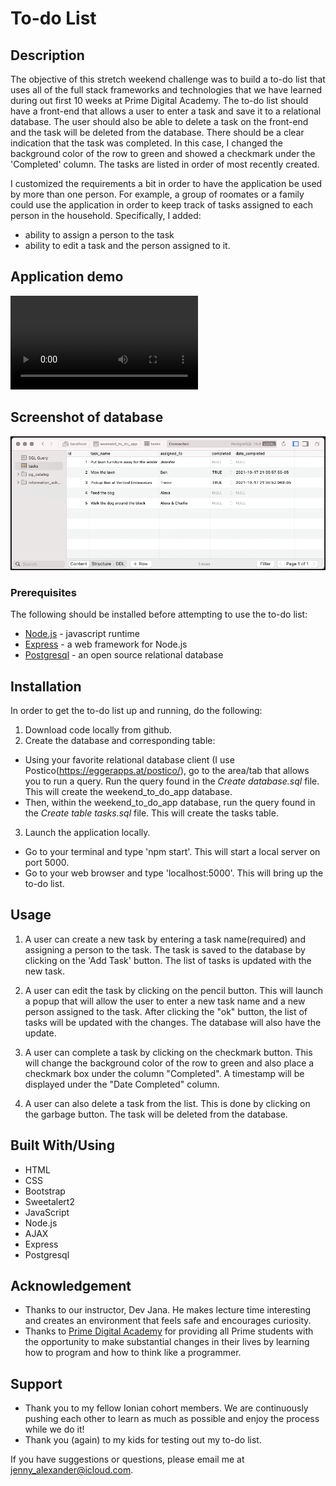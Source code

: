 # To-do List

## Description

The objective of this stretch weekend challenge was to build a to-do list that uses all of the full stack frameworks and technologies that we have learned during out first 10 weeks at Prime Digital Academy. The to-do list should have a front-end that allows a user to enter a task and save it to a relational database. The user should also be able to delete a task on the front-end and the task will be deleted from the database.
There should be a clear indication that the task was completed. In this case, I changed the background color of the row to green and showed a checkmark under the 'Completed' column.
The tasks are listed in order of most recently created.

I customized the requirements a bit in order to have the application be used by more than one person. For example, a group of roomates or a family could use the application in order to keep track of tasks assigned to each person in the household. Specifically, I added:

- ability to assign a person to the task
- ability to edit a task and the person assigned to it.

## Application demo

![To-do list application](server/public/images/to_do_list_in_action.mp4)

## Screenshot of database

![To-do list database](server/public/images/sql_todo_list_db.png)

### Prerequisites

The following should be installed before attempting to use the to-do list:

- [Node.js](https://nodejs.org/en/) - javascript runtime
- [Express](https://expressjs.com/en/starter/installing.html) - a web framework for Node.js
- [Postgresql](https://www.postgresql.org/) - an open source relational database

## Installation

In order to get the to-do list up and running, do the following:

1. Download code locally from github.
2. Create the database and corresponding table:

- Using your favorite relational database client (I use Postico(<https://eggerapps.at/postico/>), go to the area/tab that allows you to run a query. Run the query found in the *Create database.sql* file. This will create the weekend_to_do_app database.
- Then, within the weekend_to_do_app database, run the query found in the *Create table tasks.sql* file. This will create the tasks table.

3. Launch the application locally.

- Go to your terminal and type 'npm start'. This will start a local server on port 5000.
- Go to your web browser and type 'localhost:5000'. This will bring up the to-do list.

## Usage

1. A user can create a new task by entering a task name(required) and assigning a person to the task. The task is saved to the database by clicking on the 'Add Task' button. The list of tasks is updated with the new task.

2. A user can edit the task by clicking on the pencil button. This will launch a popup that will allow the user to enter a new task name and a new person assigned to the task. After clicking the "ok" button, the list of tasks will be updated with the changes. The database will also have the update.

3. A user can complete a task by clicking on the checkmark button. This will change the background color of the row to green and also place a checkmark box under the column "Completed". A timestamp will be displayed under the "Date Completed" column.

4. A user can also delete a task from the list. This is done by clicking on the garbage button. The task will be deleted from the database.

## Built With/Using

- HTML
- CSS
- Bootstrap
- Sweetalert2
- JavaScript
- Node.js
- AJAX
- Express
- Postgresql

## Acknowledgement

- Thanks to our instructor, Dev Jana. He makes lecture time interesting and creates an environment that feels safe and encourages curiosity.
- Thanks to [Prime Digital Academy](www.primeacademy.io) for providing all Prime students with the opportunity to make substantial changes in their lives by learning how to program and how to think like a programmer.

## Support

- Thank you to my fellow Ionian cohort members. We are continuously pushing each other to learn as much as possible and enjoy the process while we do it!
- Thank you (again) to my kids for testing out my to-do list. 

If you have suggestions or questions, please email me at <jenny_alexander@icloud.com>.